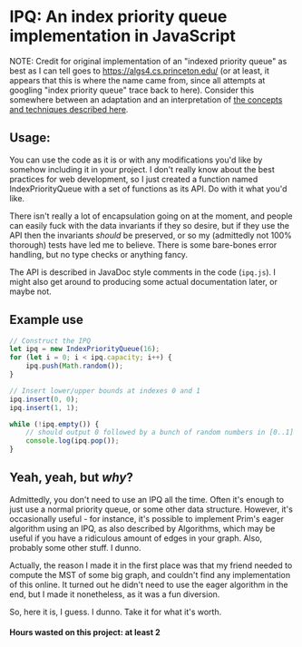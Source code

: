 # IPQ: An index priority queue implementation in JavaScript

NOTE: Credit for original implementation of an "indexed priority queue" as best
as I can tell goes to https://algs4.cs.princeton.edu/ (or at least, it appears
that this is where the name came from, since all attempts at googling "index
priority queue" trace back to here). Consider this somewhere between an
adaptation and an interpretation of [the concepts and techniques described
here](https://algs4.cs.princeton.edu/24pq/).

## Usage:

You can use the code as it is or with any modifications you'd like by somehow
including it in your project. I don't really know about the best practices for
web development, so I just created a function named IndexPriorityQueue with a
set of functions as its API. Do with it what you'd like.

There isn't really a lot of encapsulation going on at the moment, and people
can easily fuck with the data invariants if they so desire, but if they use
the API then the invariants _should_ be preserved, or so my (admittedly not 100%
thorough) tests have led me to believe. There is some bare-bones error handling,
but no type checks or anything fancy.

The API is described in JavaDoc style comments in the code (`ipq.js`). I might
also get around to producing some actual documentation later, or maybe not.

## Example use

```js
// Construct the IPQ
let ipq = new IndexPriorityQueue(16);
for (let i = 0; i < ipq.capacity; i++) {
    ipq.push(Math.random());
}

// Insert lower/upper bounds at indexes 0 and 1
ipq.insert(0, 0);
ipq.insert(1, 1);

while (!ipq.empty()) {
    // should output 0 followed by a bunch of random numbers in [0..1] followed by 1
    console.log(ipq.pop());
}
```

## Yeah, yeah, but _why_?

Admittedly, you don't need to use an IPQ all the time. Often it's enough to just
use a normal priority queue, or some other data structure. However, it's
occasionally useful - for instance, it's possible to implement Prim's eager
algorithm using an IPQ, as also described by Algorithms, which may be useful if
you have a ridiculous amount of edges in your graph. Also, probably some other
stuff. I dunno.

Actually, the reason I made it in the first place was that my friend needed to
compute the MST of some big graph, and couldn't find any implementation of this
online. It turned out he didn't need to use the eager algorithm in the end, but
I made it nonetheless, as it was a fun diversion.

So, here it is, I guess. I dunno. Take it for what it's worth.

#### Hours wasted on this project: at least 2
